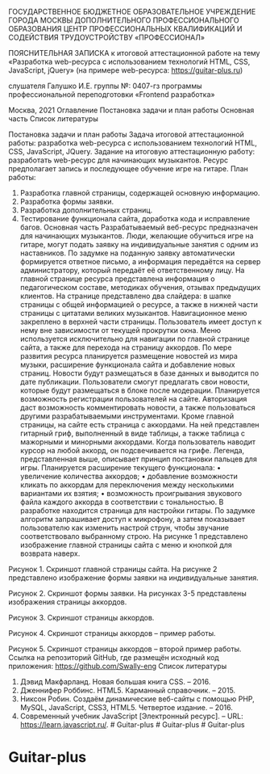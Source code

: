 ГОСУДАРСТВЕННОЕ БЮДЖЕТНОЕ ОБРАЗОВАТЕЛЬНОЕ УЧРЕЖДЕНИЕ ГОРОДА МОСКВЫ ДОПОЛНИТЕЛЬНОГО ПРОФЕССИОНАЛЬНОГО
ОБРАЗОВАНИЯ ЦЕНТР ПРОФЕССИОНАЛЬНЫХ КВАЛИФИКАЦИЙ И
СОДЕЙСТВИЯ ТРУДОУСТРОЙСТВУ «ПРОФЕССИОНАЛ»



ПОЯСНИТЕЛЬНАЯ ЗАПИСКА
к итоговой аттестационной работе на тему
«Разработка web-ресурса с использованием технологий
HTML, CSS, JavaScript, jQuery»
(на примере web-ресурса: https://guitar-plus.ru)


слушателя Галушко И.Е. группы №: 0407-гз
программы профессиональной переподготовки
«Frontend разработка»



Москва, 2021
Оглавление
Постановка задачи и план работы
Основная часть
Список литературы



Постановка задачи и план работы
Задача итоговой аттестационной работы: разработка web-ресурса с использованием технологий HTML, CSS, JavaScript, JQuery.
Задание на итоговую аттестационную работу: разработать web-ресурс для начинающих музыкантов. Ресурс предполагает запись и последующее обучение игре на гитаре.
План работы: 
1.	Разработка главной страницы, содержащей основную информацию.
2.	Разработка формы заявки.
3.	Разработка дополнительных страниц.
4.	Тестирование функционала сайта, доработка кода и исправление багов.
Основная часть
Разрабатываемый веб-ресурс предназначен для начинающих музыкантов. Люди, желающие обучиться игре на гитаре, могут подать заявку на индивидуальные занятия с одним из наставников. По задумке на поданную заявку автоматически формируется ответное письмо, а информация передаётся на сервер администратору, который передаёт её ответственному лицу.
На главной странице ресурса представлена информация о педагогическом составе, методиках обучения, отзывах предыдущих клиентов. На странице представлено два слайдера: в шапке страницы с общей информацией о ресурсе, а также в нижней части страницы с цитатами великих музыкантов.
Навигационное меню закреплено в верхней части страницы. Пользователь имеет доступ к нему вне зависимости от текущей прокрутки окна. Меню используется исключительно для навигации по главной странице сайта, а также для перехода на страницу аккордов.
По мере развития ресурса планируется размещение новостей из мира музыки, расширение функционала сайта и добавление новых страниц. Новости будут размещаться в базе данных и выводится по дате публикации. Пользователи смогут предлагать свои новости, которые будут размещаться в блоке после модерации.
Планируется возможность регистрации пользователей на сайте. Авторизация даст возможность комментировать новости, а также пользоваться другими разрабатываемыми инструментами.
Кроме главной страницы, на сайте есть страница с аккордами. На ней представлен гитарный гриф, выполненный в виде таблицы, а также таблица с мажорными и минорными аккордами. Когда пользователь наводит курсор на любой аккорд, он подсвечивается на грифе. Легенда, представленная выше, описывает принцип постановки пальцев для игры. Планируется расширение текущего функционала:
•	увеличение количества аккордов;
•	добавление возможности кликать по аккордам для переключения между несколькими вариантами их взятия;
•	возможность проигрывания звукового файла каждого аккорда в соответствии с тональностью.
В разработке находится страница для настройки гитары. По задумке алгоритм запрашивает доступ к микрофону, а затем показывает пользователю как изменить настрой струн, чтобы звучание соответствовало выбранному строю.
На рисунке 1 представлено изображение главной страницы сайта с меню и кнопкой для возврата наверх.
 
Рисунок 1. Скриншот главной страницы сайта.
На рисунке 2 представлено изображение формы заявки на индивидуальные занятия.
 
Рисунок 2. Скриншот формы заявки.
На рисунках 3-5 представлены изображения страницы аккордов.
 
Рисунок 3. Скриншот страницы аккордов.
 
Рисунок 4. Скриншот страницы аккордов – пример работы.
 
Рисунок 5. Скриншот страницы аккордов – второй пример работы.
Ссылка на репозиторий GitHub, где размещён исходный код приложения: https://github.com/Swally-eng
Список литературы
1.	Дэвид Макфарланд. Новая большая книга CSS. – 2016.
2.	Дженнифер Роббинс. HTML5. Карманный справочник. – 2015.
3.	Никсон Робин. Создаём динамические веб-сайты с помощью PHP, MySQL, JavaScript, CSS3, HTML5. Четвертое издание. – 2016.
4.	Современный учебник JavaScript [Электронный ресурс]. – URL: https://learn.javascript.ru/.
#   G u i t a r - p l u s  
 #   G u i t a r - p l u s  
 # Guitar-plus
# Guitar-plus
